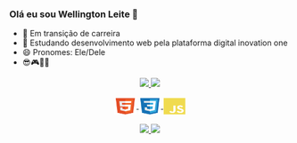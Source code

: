### Olá eu sou Wellington Leite 👋

 - 🔭 Em transição de carreira
 - 🌱 Estudando desenvolvimento web pela plataforma digital inovation one  
 - 😄 Pronomes: Ele/Dele
 - 😎🎮📖🎶

<div align="center">
  <a href="https://github.com/W3LL1NG70N">
  <img height="170em" src="https://github-readme-stats.vercel.app/api?username=W3LL1NG7ON&show_icons=true&theme=tokyonight&include_all_commits=true&count_private=true"/>
  <img height="170em" src="https://github-readme-stats.vercel.app/api/top-langs/?username=W3LL1NG7ON&layout=compact&langs_count=7&theme=tokyonight"/>
</div>
  
  <div align="center" style="display: inline_block"><br>
   <img align="center" alt="W3LL-HTML" height="30" width="40" src="https://raw.githubusercontent.com/devicons/devicon/master/icons/html5/html5-original.svg">
   <img align="center" alt="W3LL-CSS" height="30" width="40" src="https://raw.githubusercontent.com/devicons/devicon/master/icons/css3/css3-original.svg">
    <img align="center" alt="W3LL-Js" height="30" width="40" src="https://raw.githubusercontent.com/devicons/devicon/master/icons/javascript/javascript-plain.svg">
  
</div>
 
 <br>
 
<div align="center">
 <a href = "mailto:wellingtonfl1986@gmail.com"><img src="https://img.shields.io/badge/Gmail-D14836?style=for-the-badge&logo=gmail&logoColor=white" target="_blank""</a>
 <a href="https://www.linkedin.com/in/wellington-de-freitas-leite-41858a206/" target="_blank"><img src="https://img.shields.io/badge/-LinkedIn-%230077B5?style=for-the-badge&logo=linkedin&logoColor=white" target="_blank"></a> 
   
</div>  
